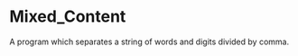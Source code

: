 Mixed_Content
=============

A program which separates a string of words and digits divided by comma. 

